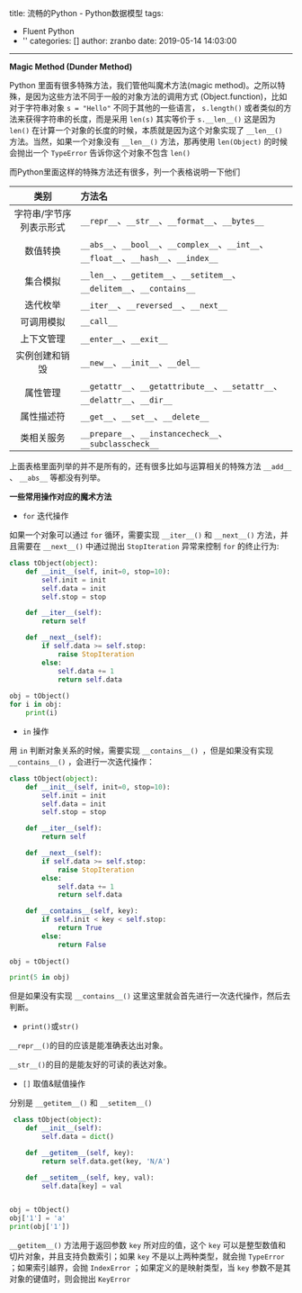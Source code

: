 title: 流畅的Python - Python数据模型
tags:
  - Fluent Python
  - ''
categories: []
author: zranbo
date: 2019-05-14 14:03:00
---
<b>Magic Method (Dunder Method)</b>

Python 里面有很多特殊方法，我们管他叫魔术方法(magic method)。之所以特殊，是因为这些方法不同于一般的对象方法的调用方式 (Object.function)，比如对于字符串对象 `s = "Hello"` 不同于其他的一些语言， `s.length()` 或者类似的方法来获得字符串的长度，而是采用 `len(s)` 其实等价于 `s.__len__()` 这是因为 `len()` 在计算一个对象的长度的时候，本质就是因为这个对象实现了 `__len__()` 方法。当然，如果一个对象没有 `__len__()` 方法，那再使用 `len(Object)` 的时候会抛出一个 `TypeError` 告诉你这个对象不包含 `len()`

而Python里面这样的特殊方法还有很多，列一个表格说明一下他们

| 类别 | 方法名 |
| :---: | :--- |
| 字符串/字节序列表示形式 | `__repr__`、`__str__`、`__format__`、`__bytes__` |
| 数值转换 | `__abs__`、`__bool__`、`__complex__`、`__int__`、`__float__`、`__hash__`、`__index__` |
| 集合模拟 | `__len__`、`__getitem__`、`__setitem__`、`__delitem__`、`__contains__` |
| 迭代枚举 | `__iter__`、`__reversed__`、`__next__` |
| 可调用模拟 | `__call__` |
| 上下文管理 | `__enter__`、`__exit__` |
| 实例创建和销毁 | `__new__`、`__init__`、`__del__` |
| 属性管理 | `__getattr__`、`__getattribute__`、`__setattr__`、`__delattr__`、`__dir__` |
| 属性描述符 | `__get__`、`__set__`、`__delete__` |
| 类相关服务| `__prepare__`、`__instancecheck__`、`__subclasscheck__` |

上面表格里面列举的并不是所有的，还有很多比如与运算相关的特殊方法 `__add__` 、 `__abs__` 等都没有列举。

<b>一些常用操作对应的魔术方法</b>

 - `for` 迭代操作
 
 如果一个对象可以通过 `for` 循环，需要实现 `__iter__()` 和 `__next__()` 方法，并且需要在 `__next__()` 中通过抛出 `StopIteration` 异常来控制 `for` 的终止行为:

```python
class tObject(object):
    def __init__(self, init=0, stop=10):
        self.init = init
        self.data = init
        self.stop = stop

    def __iter__(self):
        return self

    def __next__(self):
        if self.data >= self.stop:
            raise StopIteration
        else:
            self.data += 1
            return self.data
            
obj = tObject()
for i in obj:
    print(i)
```

 - `in` 操作
 
 用 `in` 判断对象关系的时候，需要实现 `__contains__() `，但是如果没有实现 `__contains__()` ，会进行一次迭代操作：
 
```python
class tObject(object):
    def __init__(self, init=0, stop=10):
        self.init = init
        self.data = init
        self.stop = stop

    def __iter__(self):
        return self

    def __next__(self):
        if self.data >= self.stop:
            raise StopIteration
        else:
            self.data += 1
            return self.data

    def __contains__(self, key):
        if self.init < key < self.stop:
            return True
        else:
            return False
            
obj = tObject()

print(5 in obj)
```
但是如果没有实现 `__contains__()` 这里这里就会首先进行一次迭代操作，然后去判断。

 - `print()`或`str()`
 
 `__repr__()`的目的应该是能准确表达出对象。
 
 `__str__()`的目的是能友好的可读的表达对象。
 
 
 - `[]` 取值&赋值操作
 
 分别是 `__getitem__()` 和 `__setitem__()`
 
```python
 class tObject(object):
    def __init__(self):
        self.data = dict()

    def __getitem__(self, key):
        return self.data.get(key, 'N/A')

    def __setitem__(self, key, val):
        self.data[key] = val


obj = tObject()
obj['1'] = 'a'
print(obj['1'])
```
`__getitem__()` 方法用于返回参数 `key` 所对应的值，这个 `key` 可以是整型数值和切片对象，并且支持负数索引；如果 `key` 不是以上两种类型，就会抛 `TypeError` ；如果索引越界，会抛 `IndexError` ；如果定义的是映射类型，当 `key` 参数不是其对象的键值时，则会抛出 `KeyError`